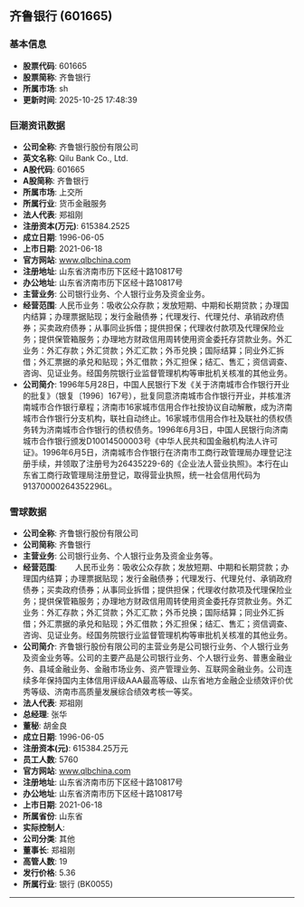 ## 齐鲁银行 (601665)

### 基本信息

- **股票代码**: 601665
- **股票简称**: 齐鲁银行
- **所属市场**: sh
- **更新时间**: 2025-10-25 17:48:39

### 巨潮资讯数据

- **公司全称**: 齐鲁银行股份有限公司
- **英文名称**: Qilu Bank Co., Ltd.
- **A股代码**: 601665
- **A股简称**: 齐鲁银行
- **所属市场**: 上交所
- **所属行业**: 货币金融服务
- **法人代表**: 郑祖刚
- **注册资本(万元)**: 615384.2525
- **成立日期**: 1996-06-05
- **上市日期**: 2021-06-18
- **官方网站**: www.qlbchina.com
- **注册地址**: 山东省济南市历下区经十路10817号
- **办公地址**: 山东省济南市历下区经十路10817号
- **主营业务**: 公司银行业务、个人银行业务及资金业务。
- **经营范围**: 人民币业务：吸收公众存款；发放短期、中期和长期贷款；办理国内结算；办理票据贴现；发行金融债券；代理发行、代理兑付、承销政府债券；买卖政府债券；从事同业拆借；提供担保；代理收付款项及代理保险业务；提供保管箱服务；办理地方财政信用周转使用资金委托存贷款业务。外汇业务：外汇存款；外汇贷款；外汇汇款；外币兑换；国际结算；同业外汇拆借；外汇票据的承兑和贴现；外汇借款；外汇担保；结汇、售汇；资信调查、咨询、见证业务。经国务院银行业监督管理机构等审批机关核准的其他业务。
- **公司简介**: 1996年5月28日，中国人民银行下发《关于济南城市合作银行开业的批复》（银复〔1996〕167号），批复同意济南城市合作银行开业，并核准济南城市合作银行章程；济南市16家城市信用合作社按协议自动解散，成为济南城市合作银行分支机构，联社自动终止。16家城市信用合作社及联社的债权债务转为济南城市合作银行的债权债务。1996年6月3日，中国人民银行向济南城市合作银行颁发D10014500003号《中华人民共和国金融机构法人许可证》。1996年6月5日，济南城市合作银行在济南市工商行政管理局办理登记注册手续，并领取了注册号为26435229-6的《企业法人营业执照》。本行在山东省工商行政管理局注册登记，取得营业执照，统一社会信用代码为91370000264352296L。

### 雪球数据

- **公司全称**: 齐鲁银行股份有限公司
- **公司简称**: 齐鲁银行
- **主营业务**: 公司银行业务、个人银行业务及资金业务等。
- **经营范围**: 　　人民币业务：吸收公众存款；发放短期、中期和长期贷款；办理国内结算；办理票据贴现；发行金融债券；代理发行、代理兑付、承销政府债券；买卖政府债券；从事同业拆借；提供担保；代理收付款项及代理保险业务；提供保管箱服务；办理地方财政信用周转使用资金委托存贷款业务。外汇业务：外汇存款；外汇贷款；外汇汇款；外币兑换；国际结算；同业外汇拆借；外汇票据的承兑和贴现；外汇借款；外汇担保；结汇、售汇；资信调查、咨询、见证业务。经国务院银行业监督管理机构等审批机关核准的其他业务。
- **公司简介**: 齐鲁银行股份有限公司的主营业务是公司银行业务、个人银行业务及资金业务等。公司的主要产品是公司银行业务、个人银行业务、普惠金融业务、县域金融业务、金融市场业务、资产管理业务、互联网金融业务。公司连续多年保持国内主体信用评级AAA最高等级、山东省地方金融企业绩效评价优秀等级、济南市高质量发展综合绩效考核一等奖。
- **法人代表**: 郑祖刚
- **总经理**: 张华
- **董秘**: 胡金良
- **成立日期**: 1996-06-05
- **注册资本(元)**: 615384.25万元
- **员工人数**: 5760
- **官方网站**: www.qlbchina.com
- **注册地址**: 山东省济南市历下区经十路10817号
- **办公地址**: 山东省济南市历下区经十路10817号
- **上市日期**: 2021-06-18
- **所属省份**: 山东省
- **实际控制人**: 
- **公司分类**: 其他
- **董事长**: 郑祖刚
- **高管人数**: 19
- **发行价格**: 5.36
- **所属行业**: 银行 (BK0055)

---